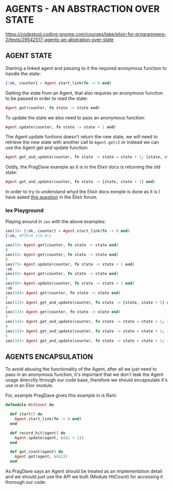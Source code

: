 # AGENTS - AN ABSTRACTION OVER STATE

https://codestool.coding-gnome.com/courses/take/elixir-for-programmers-2/texts/29542517-agents-an-abstration-over-state

## AGENT STATE

Starting a linked agent and passing to it the required anonymous function to handle the state:

```elixir
{:ok, counter} = Agent.start_link(fn -> 0 end)
```

Getting the state from an Agent, that also requires an anonymous function to be passed in order to read the state:

```elixir
Agent.get(counter, fn state -> state end)
```

To update the state we also need to pass an anonymous function:

```elixir
Agent.update(counter, fn state -> state + 1 end)
```

The Agent update funtions doesn't return the new state, we will need to retrieve the new state with another call to `Agent.get/2` or instead we can use the Agent get and update function:

```elixir
Agent.get_and_update(counter, fn state -> state = state + 1; {state, state} end)
```

Oddly, the PragDave example as it is in the Elixir docs is returning the old state:

```elixir
Agent.get_and_update(counter, fn state -> {state, state + 1} end)
```

In order to try to understand whyd the Elixir docs exmple is done as it is I have asked [this question](https://elixirforum.com/t/agent-get-and-update-2-docs-example-doesnt-return-what-i-expect/46704) in the Elixir forum.

### Iex Playground

Playing around in `iex` with the above examples:

```elixir
iex(3)> {:ok, counter} = Agent.start_link(fn -> 0 end)
{:ok, #PID<0.110.0>}

iex(5)> Agent.get(counter, fn state -> state end)
0
iex(6)> Agent.get(counter, fn state -> state end)
0
iex(7)> Agent.update(counter, fn state -> state + 1 end)
:ok
iex(8)> Agent.get(counter, fn state -> state end)
1
iex(9)> Agent.update(counter, fn state -> state + 1 end)
:ok
iex(10)> Agent.get(counter, fn state -> state end)
2
iex(12)> Agent.get_and_update(counter, fn state -> {state, state + 1} end)
2
iex(13)> Agent.get(counter, fn state -> state end)
3
iex(14)> Agent.get_and_update(counter, fn state -> state = state + 1; {state, state} end)
4
iex(15)> Agent.get_and_update(counter, fn state -> state = state + 1; {state, state} end)
5
iex(16)> Agent.get_and_update(counter, fn state -> state = state + 1; {state, state} end)
```


## AGENTS ENCAPSULATION

To avoid abusing the functionality of the Agent, after all we just need to pass in an anonymous function, it's important that we don't leak the Agent usage direcctly through our code base, therefore we should encapsulate it's use in an Elixr module.

For, example PragDave gives this example in is Rant:

```elixir
defmodule HitCount do

  def start() do
    Agent.start_link(fn -> 0 end)
  end

  def record_hit(agent) do
    Agent.update(agent, &(&1 + 1))
  end

  def get_count(agent) do
    Agent.get(agent, &(&1))
  end
```

As PragDave says an Agent should be treated as an implementation detail and we should just use the API we built (Module HitCount) for accessing it thorough our code.
